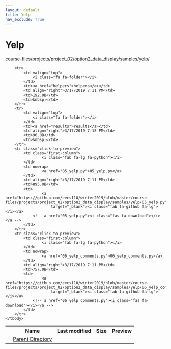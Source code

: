```yaml
---
layout: default
title: Yelp
nav_exclude: True
---
```


# Yelp

[course-files/projects/project_02/option2_data_display/samples/yelp/](.)

<table class="tbl-files">
    <tbody>
        <tr>
            <th valign="top"></th>
            <th>Name</th>
            <th>Last modified</th>
            <th>Size</th>
            <th>Preview</th>
        </tr>
        <tr>
            <td valign="top">
                <i class="fa fa-folder-open"></i>
            </td>
            <td><a href="../">Parent Directory</a></td>
            <td>&nbsp;</td>
            <td>&nbsp;</td>
            <td>&nbsp;</td>
        </tr>

        <tr>
            <td valign="top">
                <i class="fa fa-folder"></i>
            </td>
            <td><a href="helpers">helpers</a></td>
            <td align="right">3/17/2019 7:11 PM</td>
            <td>192.0B</td>
            <td>&nbsp;</td>
        </tr>
        <tr>
            <td valign="top">
                <i class="fa fa-folder"></i>
            </td>
            <td><a href="results">results</a></td>
            <td align="right">3/17/2019 7:18 PM</td>
            <td>96.0B</td>
            <td>&nbsp;</td>
        </tr>
        <tr class="click-to-preview">
            <td class="first-column">
                    <i class="fab fa-lg fa-python"></i>
            </td>
            <td nowrap>
                    <a href="05_yelp.py">05_yelp.py</a>
            </td>
            <td align="right">3/17/2019 7:11 PM</td>
            <td>895.0B</td>
            <td>
                    <a href="https://github.com/eecs110/winter2019/blob/master/course-files/projects/project_02/option2_data_display/samples/yelp/05_yelp.py" 
                        target="_blank"><i class="fab fa-github fa-lg"></i></a>
                <!-- a href="05_yelp.py"><i class="fas fa-download"></i></a -->
            </td>
        </tr>
        <tr class="click-to-preview">
            <td class="first-column">
                    <i class="fab fa-lg fa-python"></i>
            </td>
            <td nowrap>
                    <a href="06_yelp_comments.py">06_yelp_comments.py</a>
            </td>
            <td align="right">3/17/2019 7:11 PM</td>
            <td>757.0B</td>
            <td>
                    <a href="https://github.com/eecs110/winter2019/blob/master/course-files/projects/project_02/option2_data_display/samples/yelp/06_yelp_comments.py" 
                        target="_blank"><i class="fab fa-github fa-lg"></i></a>
                <!-- a href="06_yelp_comments.py"><i class="fas fa-download"></i></a -->
            </td>
        </tr>
    </tbody>
</table>

